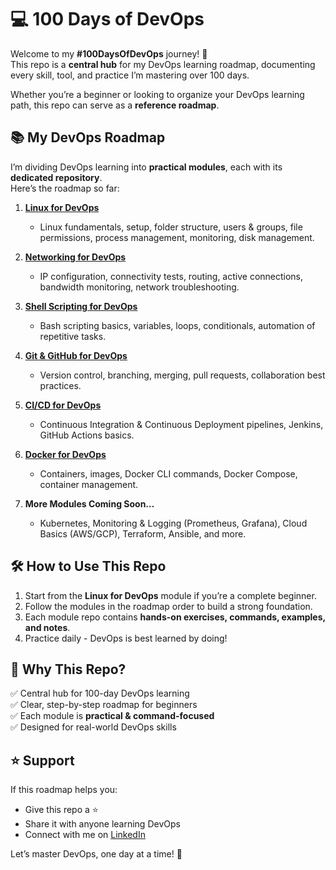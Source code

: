 # 💻 100 Days of DevOps

Welcome to my **#100DaysOfDevOps** journey! 🚀  
This repo is a **central hub** for my DevOps learning roadmap, documenting every skill, tool, and practice I’m mastering over 100 days.  

Whether you’re a beginner or looking to organize your DevOps learning path, this repo can serve as a **reference roadmap**.  



## 📚 My DevOps Roadmap

I’m dividing DevOps learning into **practical modules**, each with its **dedicated repository**.  
Here’s the roadmap so far:



1. **[Linux for DevOps](https://github.com/prakashsalapu/linux-for-devops.git)**  
   - Linux fundamentals, setup, folder structure, users & groups, file permissions, process management, monitoring, disk management.

2. **[Networking for DevOps](https://github.com/prakashsalapu/networking-for-devops.git)**  
   - IP configuration, connectivity tests, routing, active connections, bandwidth monitoring, network troubleshooting.

3. **[Shell Scripting for DevOps](https://github.com/yourusername/shell-scripting-for-devops)**  
   - Bash scripting basics, variables, loops, conditionals, automation of repetitive tasks.

4. **[Git & GitHub for DevOps](https://github.com/yourusername/git-github-for-devops)**  
   - Version control, branching, merging, pull requests, collaboration best practices.

5. **[CI/CD for DevOps](https://github.com/yourusername/ci-cd-for-devops)**  
   - Continuous Integration & Continuous Deployment pipelines, Jenkins, GitHub Actions basics.

6. **[Docker for DevOps](https://github.com/yourusername/docker-for-devops)**  
   - Containers, images, Docker CLI commands, Docker Compose, container management.

7. **More Modules Coming Soon…**  
   - Kubernetes, Monitoring & Logging (Prometheus, Grafana), Cloud Basics (AWS/GCP), Terraform, Ansible, and more.



## 🛠 How to Use This Repo

1. Start from the **Linux for DevOps** module if you’re a complete beginner.  
2. Follow the modules in the roadmap order to build a strong foundation.  
3. Each module repo contains **hands-on exercises, commands, examples, and notes**.  
4. Practice daily - DevOps is best learned by doing!  



## 🎯 Why This Repo?

✅ Central hub for 100-day DevOps learning  
✅ Clear, step-by-step roadmap for beginners  
✅ Each module is **practical & command-focused**  
✅ Designed for real-world DevOps skills  



## ⭐ Support

If this roadmap helps you:  
- Give this repo a ⭐  
- Share it with anyone learning DevOps  
- Connect with me on [LinkedIn](https://www.linkedin.com/)  

Let’s master DevOps, one day at a time! 💪
